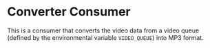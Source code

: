 # Converter Consumer

This is a consumer that converts the video data from a video queue (defined by the environmental variable `VIDEO_QUEUE`) into MP3 format.
